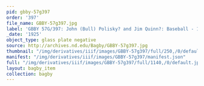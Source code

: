 ```yaml
---
pid: gbby-57g397
order: '397'
file_name: GBBY-57g397.jpg
label: 'GBBY 57G/397: John (Bull) Polisky? and Jim Quinn?: Baseball - 1925'
_date: '1925'
object_type: glass plate negative
source: http://archives.nd.edu/Bagby/GBBY-57g397.jpg
thumbnail: "/img/derivatives/iiif/images/GBBY-57g397/full/250,/0/default.jpg"
manifest: "/img/derivatives/iiif/images/GBBY-57g397/manifest.json"
full: "/img/derivatives/iiif/images/GBBY-57g397/full/1140,/0/default.jpg"
layout: bagby_item
collection: bagby
---
```

